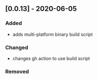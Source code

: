 ## [0.0.13] - 2020-06-05
### Added
- adds multi-platform binary build script

### Changed
- changes gh action to use build script

### Removed
